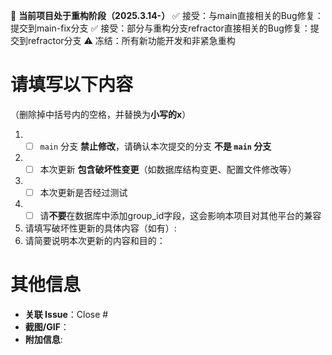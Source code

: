 <!-- 提交前必读 -->
🔴 **当前项目处于重构阶段（2025.3.14-）**
✅ 接受：与main直接相关的Bug修复：提交到main-fix分支
✅ 接受：部分与重构分支refractor直接相关的Bug修复：提交到refractor分支
⚠️ 冻结：所有新功能开发和非紧急重构

# 请填写以下内容
（删除掉中括号内的空格，并替换为**小写的x**）
1. - [ ] `main` 分支 **禁止修改**，请确认本次提交的分支 **不是 `main` 分支**
2. - [ ] 本次更新 **包含破坏性变更**（如数据库结构变更、配置文件修改等）
3. - [ ] 本次更新是否经过测试
4. - [ ] 请**不要**在数据库中添加group_id字段，这会影响本项目对其他平台的兼容
5. 请填写破坏性更新的具体内容（如有）:
6. 请简要说明本次更新的内容和目的：
# 其他信息
- **关联 Issue**：Close #
- **截图/GIF**：
- **附加信息**:
